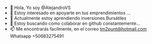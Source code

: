 - 👋 Hola, Yo soy @AlejandroVS
- 👀 Estoy interesado en apoyarte en tus emprendimientos ...
- 🌱 Actualmente estoy aprendiendo inversiones Bursátiles
- 💞️ Estoy buscando como colaborar en github constantemente...
- 📫 Me encontrarás facilmente, en el correo tm2punt@hotmail.com Whatsapp +50683275491

<!---
Alejandrovs72/Alejandrovs72 is a ✨ special ✨ repository because its `README.md` (this file) appears on your GitHub profile.
You can click the Preview link to take a look at your changes.
--->
